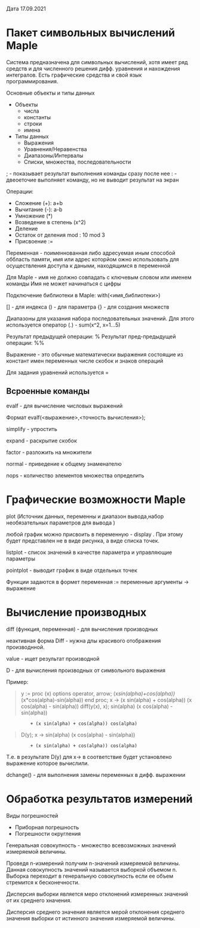 Дата 17.09.2021

#  Пакет символьных вычислений Maple

Система предназначена для символьных вычислений, хотя имеет ряд средств и для численного решения дифф. уравнения и нахождения интегралов. 
Есть графические средства и свой язык программирования. 

Основные объекты и типы данных
- Объекты
    * числа
    * константы
    * строки
    * имена
- Типы данных
    * Выражения
    * Уравнения/Неравенства
    * Диапазоны/Интервалы
    * Списки, множества, последовательности

; - показывает результат выполнения команды сразу после нее
: - двеоеточие выполняет команду, но не выводит результат на экран

Операции: 
* Сложение (+): a+b
* Вычитание (-): a-b
* Умножение (*)
* Возведение в степень (x^2)
* Деление
* Остаток от деления mod : 10 mod 3
* Присвоение :=

Переменная - поименнованная либо адресуемая иным способой оббласть памяти, имя или адрес которйом ожно использовать для осуществления доступа к даными, находящимся в переменной

Для Maple - имя не должно совпадать с ключевым словом или именем команды
Имя не может начинаться с цифры

Подключение библиотеки в Maple: with(<имя_библиотеки>)

[] - для индекса
() - для параметра
{} - для создания множеств

Диапазоны для указания набора последовательных значений.  Для этого используется оператор (.) - sum(x^2, x=1...5)

Результат предыдущей операции: %
Результат пред-предыдущей операции: %%

Выражение - это обычные математически выражения состоящие из констант имен переменных числе скобок и знаков операций

Для задания уравнений используется = 

## Всроенные команды 
evalf - для вычисление числовых выражений

Формат evalf(<выражение>,<точность вычисления>);

simplify - упростить

expand - раскрытие скобок

factor - разложить на множители 

normal - приведение к общему знаменателю 

nops - количество элементов множества определить

# Графические возможности Maple

plot (Источник данных, переменны и диапазон вывода,набор необязательных параметров для вывода )

любой график можно присвоить в переменную - display . При этому будет представлен не в виде рисунка, а виде списка точек. 

listplot - список значений в качестве параметра и управляющие параметры

pointplot - выводит график в виде отдельных точек

Функции задаются в формет переменная := переменные аргументы -> выражение

# Вычисление производных

diff (функция, переменная) - для вычисления производных

неактивная форма Diff - нужна длы красивого отображения производнной.

value - ищет результат производной 

D - для вычисления производных от символьного выражения

Пример: 


> y := proc (x) options operator, arrow; (x*sin(alpha)+cos(alpha))*(x*cos(alpha)-sin(alpha)) end proc;
x -> (x sin(alpha) + cos(alpha)) (x cos(alpha) - sin(alpha))
> diff(y(x), x);
          sin(alpha) (x cos(alpha) - sin(alpha))

             + (x sin(alpha) + cos(alpha)) cos(alpha)
> D(y);
          x -> sin(alpha) (x cos(alpha) - sin(alpha))

             + (x sin(alpha) + cos(alpha)) cos(alpha)
> 

Т.е. в результате D(y) для x-> в соответствие будет установлено выражение которое вычислили. 

dchange() - для выполнения замены переменных в дифф. выражении

# Обработка результатов измерений

Виды погрешностей

- Приборная погрешность
- Погрешности округления 

Генеральная совокупность - множество всевозможных значений измеряемой величины. 

Проведя n-измерений получим n-значений измеряемой величины. Данная совокупность значений называется выборкой объемом n. Выборка переходит в генеральную совокупность если ее объем стремится к бесконечности. 

Дисперсия выборки является меро отклонений измеренных значений от их среднего хначения. 

Дисперсия среднего значения является мерой отклонения среднего значения выборки от истинного значения измеряемой величины. 



